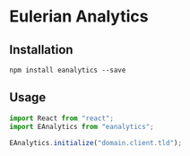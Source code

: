 # Eulerian Analytics

## Installation

```console
npm install eanalytics --save
```

## Usage

```js
import React from "react";
import EAnalytics from "eanalytics";

EAnalytics.initialize("domain.client.tld");
```
